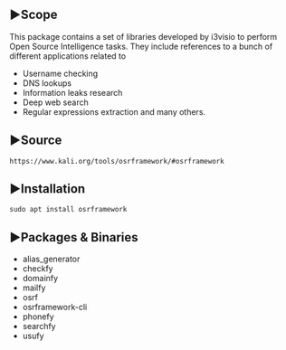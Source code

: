## ▶Scope
This package contains a set of libraries developed by i3visio to perform Open Source Intelligence tasks. They include references to a bunch of different applications related to 
- Username checking
- DNS lookups
- Information leaks research
- Deep web search
- Regular expressions extraction and many others.


## ▶Source
```
https://www.kali.org/tools/osrframework/#osrframework
```

## ▶Installation
```
sudo apt install osrframework
```

## ▶Packages & Binaries

- alias_generator
- checkfy
- domainfy
- mailfy
- osrf
- osrframework-cli
- phonefy
- searchfy
- usufy
